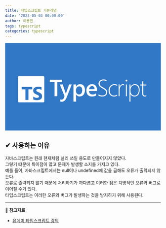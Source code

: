 ```yaml
---
title: 타입스크립트 기본개념
date: '2023-05-03 00:00:00'
author: 이용민
tags: typescript
categories: typescript
---
```


![typescript-logo.png](typescript-logo.png)

## ✔ 사용하는 이유

자바스크립트는 원래 현재처럼 널리 쓰일 용도로 만들어지지 않았다.  
그렇기 떄문에 특이점이 많고 문제가 발생할 소지를 가지고 있다.  
예를 들어, 자바스크립트에서는 null이나 undefined에 값을 곱해도 오류가 출력되지 않는다.  
오류로 출력되지 않기 때문에 처리하기가 까다롭고 이러한 점은 치명적인 오류와 버그로 이어질 수가 있다.  
타입스크립트는 이러한 오류와 버그가 발생하는 것을 방지하기 위해 사용된다.

---

📂 **참고자료**

- [유데미 타입스크립트 강의](https://www.udemy.com/share/1073Ug3@-b0NZ_2ntkpPQxEojOh7bZ_Bdk_5cNC7JDGVyKktIJkjkzdPxS-pM6zRv-qY_lfG7w==/)
